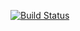 [![Build Status](https://travis-ci.org/martinlu42/lab5isdumb.svg?branch=master)](https://travis-ci.org/martinlu42/lab5isdumb)
